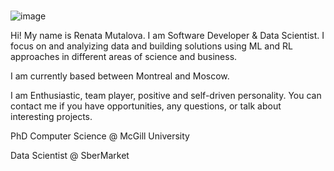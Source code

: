 ### 

![image](https://img.shields.io/badge/LinkedIn-0077B5?style=for-the-badge&logo=linkedin&logoColor=white)

Hi! My name is Renata Mutalova. I am Software Developer & Data Scientist. I focus on and analyizing data and building solutions using ML and RL approaches in different areas of science and business. 

I am currently based between Montreal and Moscow.

I am Enthusiastic, team player, positive and self-driven personality. You can contact me if you have opportunities, any questions, or talk about interesting projects.

PhD Computer Science @ McGill University

Data Scientist @ SberMarket


